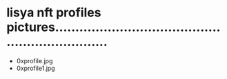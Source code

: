 # lisya nft profiles pictures..................................................................
- 0xprofile.jpg
- 0xprofile1.jpg
